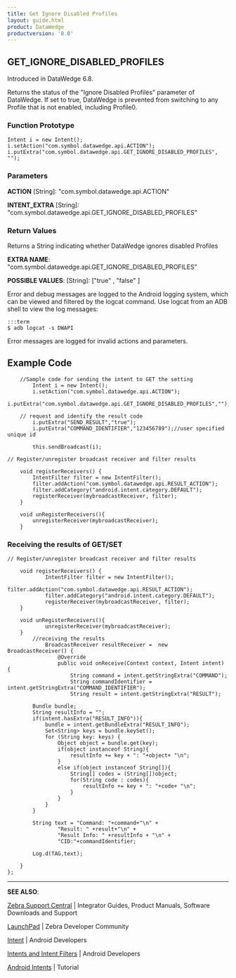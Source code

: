 ```yaml
---
title: Get Ignore Disabled Profiles 
layout: guide.html
product: DataWedge
productversion: '8.0'
---
```


## GET_IGNORE_DISABLED_PROFILES 

Introduced in DataWedge 6.8. 

Returns the status of the "Ignore Disabled Profiles" parameter of DataWedge. If set to true, DataWedge is prevented from switching to any Profile that is not enabled, including Profile0. 

### Function Prototype

	Intent i = new Intent();
	i.setAction("com.symbol.datawedge.api.ACTION");
	i.putExtra("com.symbol.datawedge.api.GET_IGNORE_DISABLED_PROFILES", "");


### Parameters

**ACTION** [String]: "com.symbol.datawedge.api.ACTION"

**INTENT_EXTRA** [String]: "com.symbol.datawedge.api.GET_IGNORE_DISABLED_PROFILES"


### Return Values
Returns a String indicating whether DataWedge ignores disabled Profiles

**EXTRA NAME**: "com.symbol.datawedge.api.GET_IGNORE_DISABLED_PROFILES" 

**POSSIBLE VALUES**: [String]: ["true" , "false" ]

Error and debug messages are logged to the Android logging system, which can be viewed and filtered by the logcat command. Use logcat from an ADB shell to view the log messages:

	:::term
	$ adb logcat -s DWAPI

Error messages are logged for invalid actions and parameters.

## Example Code

		//Sample code for sending the intent to GET the setting
			Intent i = new Intent();
			i.setAction("com.symbol.datawedge.api.ACTION");
			i.putExtra("com.symbol.datawedge.api.GET_IGNORE_DISABLED_PROFILES","");

		// request and identify the result code
			i.putExtra("SEND_RESULT","true");
			i.putExtra("COMMAND_IDENTIFIER","123456789");//user specified unique id

			this.sendBroadcast(i);

	// Register/unregister broadcast receiver and filter results

		void registerReceivers() {
		    IntentFilter filter = new IntentFilter();
		    filter.addAction("com.symbol.datawedge.api.RESULT_ACTION");
		    filter.addCategory("android.intent.category.DEFAULT");
		    registerReceiver(mybroadcastReceiver, filter);
		}

		void unRegisterReceivers(){
		    unregisterReceiver(mybroadcastReceiver);
		}		

### Receiving the results of GET/SET
 
	// Register/unregister broadcast receiver and filter results

		void registerReceivers() {
		        IntentFilter filter = new IntentFilter();
		        filter.addAction("com.symbol.datawedge.api.RESULT_ACTION");
		        filter.addCategory("android.intent.category.DEFAULT");
		        registerReceiver(mybroadcastReceiver, filter);
		}

		void unRegisterReceivers(){
		        unregisterReceiver(mybroadcastReceiver);
		}
			//receiving the results
				BroadcastReceiver resultReceiver =  new BroadcastReceiver() {
				    @Override
			    	public void onReceive(Context context, Intent intent) {
			        	String command = intent.getStringExtra("COMMAND");
			        	String commandIdentifier = intent.getStringExtra("COMMAND_IDENTIFIER");
			        	String result = intent.getStringExtra("RESULT");

	        Bundle bundle;
        	String resultInfo = "";
        	if(intent.hasExtra("RESULT_INFO")){
            	bundle = intent.getBundleExtra("RESULT_INFO");
            	Set<String> keys = bundle.keySet();
            	for (String key: keys) {
                	Object object = bundle.get(key);
                	if(object instanceof String){
                    	resultInfo += key + ": "+object+ "\n";
                	}
                	else if(object instanceof String[]){
                    	String[] codes = (String[])object;
                    	for(String code : codes){
                        	resultInfo += key + ": "+code+ "\n";
                    	}
                	}
            	}
        	}

        	String text = "Command: "+command+"\n" +
            	    "Result: " +result+"\n" +
                	"Result Info: " +resultInfo + "\n" +
                	"CID:"+commandIdentifier;

	        Log.d(TAG,text);

    	}
	};

------

**SEE ALSO**:

[Zebra Support Central](https://www.zebra.com/us/en/support-downloads.html) | Integrator Guides, Product Manuals, Software Downloads and Support

[LaunchPad](https://developer.zebra.com/welcome) | Zebra Developer Community

[Intent](https://developer.android.com/reference/android/content/Intent.html) | Android Developers

[Intents and Intent Filters](http://developer.android.com/guide/components/intents-filters.html) | Android Developers

[Android Intents](http://www.vogella.com/tutorials/AndroidIntent/article.html) | Tutorial
